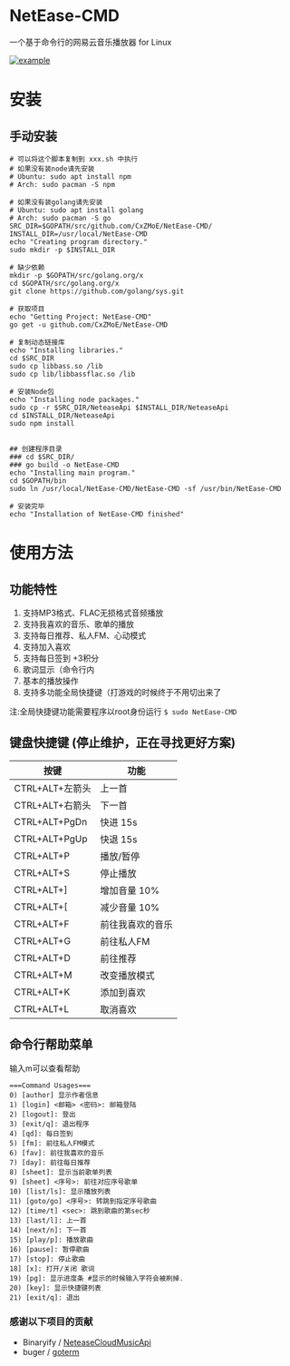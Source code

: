 # NetEase-CMD
一个基于命令行的网易云音乐播放器 for Linux

[![example](https://github.com/CxZMoE/NetEase-CMD/raw/master/image/example.gif)](https://github.com/CxZMoE/NetEase-CMD)  

# 安装

## 手动安装
```shell script
# 可以将这个脚本复制到 xxx.sh 中执行
# 如果没有装node请先安装
# Ubuntu: sudo apt install npm
# Arch: sudo pacman -S npm

# 如果没有装golang请先安装
# Ubuntu: sudo apt install golang
# Arch: sudo pacman -S go
SRC_DIR=$GOPATH/src/github.com/CxZMoE/NetEase-CMD/
INSTALL_DIR=/usr/local/NetEase-CMD
echo "Creating program directory."
sudo mkdir -p $INSTALL_DIR

# 缺少依赖
mkdir -p $GOPATH/src/golang.org/x
cd $GOPATH/src/golang.org/x
git clone https://github.com/golang/sys.git

# 获取项目
echo "Getting Project: NetEase-CMD"
go get -u github.com/CxZMoE/NetEase-CMD

# 复制动态链接库
echo "Installing libraries."
cd $SRC_DIR
sudo cp libbass.so /lib
sudo cp lib/libbassflac.so /lib

# 安装Node包
echo "Installing node packages."
sudo cp -r $SRC_DIR/NeteaseApi $INSTALL_DIR/NeteaseApi
cd $INSTALL_DIR/NeteaseApi
sudo npm install


## 创建程序目录
### cd $SRC_DIR/
### go build -o NetEase-CMD
echo "Installing main program."
cd $GOPATH/bin
sudo ln /usr/local/NetEase-CMD/NetEase-CMD -sf /usr/bin/NetEase-CMD

# 安装完毕
echo "Installation of NetEase-CMD finished"

```

# 使用方法

## 功能特性
1. 支持MP3格式、FLAC无损格式音频播放
1. 支持我喜欢的音乐、歌单的播放
1. 支持每日推荐、私人FM、心动模式
1. 支持加入喜欢
1. 支持每日签到 +3积分
1. 歌词显示（命令行内
1. 基本的播放操作
1. 支持多功能全局快捷键（打游戏的时候终于不用切出来了

注:全局快捷键功能需要程序以root身份运行 `$ sudo NetEase-CMD`  
## 键盘快捷键 (停止维护，正在寻找更好方案)		
| 按键   | 功能          |
| ----- | --------------- | 
| CTRL+ALT+左箭头| 上一首 |
| CTRL+ALT+右箭头| 下一首 | 
| CTRL+ALT+PgDn| 快进 15s |
| CTRL+ALT+PgUp|快退 15s |
| CTRL+ALT+P| 播放/暂停 |
| CTRL+ALT+S| 停止播放 |
| CTRL+ALT+]| 增加音量 10% |
| CTRL+ALT+[| 减少音量 10% |
| CTRL+ALT+F| 前往我喜欢的音乐 |
| CTRL+ALT+G| 前往私人FM |
| CTRL+ALT+D| 前往推荐 |
| CTRL+ALT+M| 改变播放模式 |
| CTRL+ALT+K| 添加到喜欢 |
| CTRL+ALT+L| 取消喜欢 |

## 命令行帮助菜单
输入m可以查看帮助

```shell script
===Command Usages===
0) [author] 显示作者信息
1) [login] <邮箱> <密码>: 邮箱登陆
2) [logout]: 登出
3) [exit/q]: 退出程序
4) [qd]: 每日签到
5) [fm]: 前往私人FM模式
6) [fav]: 前往我喜欢的音乐
7) [day]: 前往每日推荐
8) [sheet]: 显示当前歌单列表
9) [sheet] <序号>: 前往对应序号歌单
10) [list/ls]: 显示播放列表
11) [goto/go] <序号>: 转跳到指定序号歌曲
12) [time/t] <sec>: 跳到歌曲的第sec秒
13) [last/l]: 上一首
14) [next/n]: 下一首
15) [play/p]: 播放歌曲
16) [pause]: 暂停歌曲
17) [stop]: 停止歌曲
18] [x]: 打开/关闭 歌词
19) [pg]: 显示进度条 #显示的时候输入字符会被刷掉.
20) [key]: 显示快捷键列表
21) [exit/q]: 退出
```

### 感谢以下项目的贡献
* Binaryify / [NeteaseCloudMusicApi](https://github.com/Binaryify/NeteaseCloudMusicApi)  
* buger / [goterm](https://github.com/buger/goterm)
